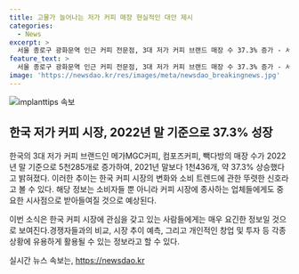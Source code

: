 ```yaml
---
title: 고물가 늘어나는 저가 커피 매장 현실적인 대안 제시
categories:
  - News
excerpt: >
  서울 종로구 광화문역 인근 커피 전문점, 3대 저가 커피 브랜드 매장 수 37.3% 증가 - 서울 종로구 광화문역 인근에 위치한 커피 전문점에서 시민들이 음료를 주문하고 있다. 3대 저가 커피 브랜드 (메가MGC커피·컴포즈커피·빽다방) 매장은 2022년 말 5천285개로 2021년 말(3천849개)보다 1천436개(37.3%) 증가했다.
feature_text: >
  서울 종로구 광화문역 인근 커피 전문점, 3대 저가 커피 브랜드 매장 수 37.3% 증가 - 서울 종로구 광화문역 인근에 위치한 커피 전문점에서 시민들이 음료를 주문하고 있다. 3대 저가 커피 브랜드 (메가MGC커피·컴포즈커피·빽다방) 매장은 2022년 말 5천285개로 2021년 말(3천849개)보다 1천436개(37.3%) 증가했다.
image: 'https://newsdao.kr/res/images/meta/newsdao_breakingnews.jpg'
---
```


<p><img src="https://newsdao.kr/res/images/meta/newsdao_breakingnews.jpg" alt="implanttips 속보" /></p>

<h2>한국 저가 커피 시장, 2022년 말 기준으로 37.3% 성장</h2>

<p>한국의 3대 저가 커피 브랜드인 메가MGC커피, 컴포즈커피, 빽다방의 매장 수가 2022년 말 기준으로 5천285개로 증가하여, 2021년 말보다 1천436개, 약 37.3% 상승했다고 밝혀졌다. 이러한 추이는 한국 커피 시장의 변화와 소비 트렌드에 관한 뚜렷한 신호라고 볼 수 있다. 해당 정보는 소비자들 뿐 아니라 커피 시장에 종사하는 업체들에게도 중요한 시사점으로 받아들여질 것으로 예상된다. </p>

<p>이번 소식은 한국 커피 시장에 관심을 갖고 있는 사람들에게는 매우 요긴한 정보일 것으로 보여진다.경쟁자들과의 비교, 시장 추이 예측, 그리고 개인적인 창업 및 투자 등 각종 상황에 유용하게 활용될 수 있는 정보라고 할 수 있다.</p>
실시간 뉴스 속보는, <a href="https://newsdao.kr" rel="dofollow">https://newsdao.kr</a>


